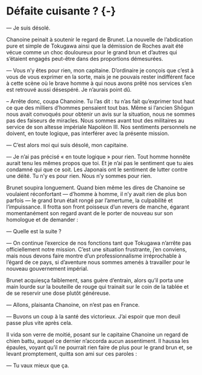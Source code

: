 # Défaite cuisante ? {-}

— Je suis désolé.

Chanoine peinait à soutenir le regard de Brunet. La nouvelle de l’abdication
pure et simple de Tokugawa ainsi que la démission de Roches avait été vécue
comme un choc douloureux pour le grand brun et d’autres qui s’étaient engagés
peut-être dans des proportions démesurées.

— Vous n’y êtes pour rien, mon capitaine. D’ordinaire je conçois que c’est à
vous de vous exprimer en la sorte, mais je ne pouvais rester indifférent face
à cette scène où le brave homme à qui nous avons prêté nos services s’en est
retrouvé aussi désespéré. Je n’aurais point dû.

– Arrête donc, coupa Chanoine. Tu l’as dit : tu n’as fait qu’exprimer tout haut
ce que des milliers d’hommes pensaient tout bas. Même si l’ancien Shōgun nous
avait convoqués pour obtenir un avis sur la situation, nous ne sommes pas des
faiseurs de miracles. Nous sommes avant tout des militaires au service de son
altesse impériale Napoléon III. Nos sentiments personnels ne doivent, en toute
logique, pas interférer avec la présente mission.

— C’est alors moi qui suis désolé, mon capitaine.

— Je n’ai pas précisé « en toute logique » pour rien. Tout homme honnête aurait
tenu les mêmes propos que toi. Et je n’ai pas le sentiment que tu aies condamné
qui que ce soit. Les Japonais ont le sentiment de lutter contre une déité. Tu
n’y es pour rien. Nous n’y sommes pour rien.

Brunet soupira longuement. Quand bien même les dires de Chanoine se voulaient
réconfortant — d’homme à homme, il n’y avait rien de plus bon parfois — le
grand brun était rongé par l’amertume, la culpabilité et l’impuissance. Il
frotta son front poisseux d’un revers de manche, égarant momentanément son
regard avant de le porter de nouveau sur son homologue et de demander :

— Quelle est la suite ?

— On continue l’exercice de nos fonctions tant que Tokugawa n’arrête pas
officiellement notre mission. C’est une situation frustrante, j’en conviens,
mais nous devons faire montre d’un professionnalisme irréprochable à l’égard
de ce pays, si d’aventure nous sommes amenés à travailler pour le nouveau
gouvernement impérial.

Brunet acquiesça faiblement, sans guère d’entrain, alors qu’il porta une main
lourde sur la bouteille de rouge qui trainait sur le coin de la tablée et de
se reservir une dose plutôt généreuse.

— Allons, plaisanta Chanoine, on n’est pas en France.

— Buvons un coup à la santé des victorieux. J’ai espoir que mon deuil passe
plus vite après cela.

Il vida son verre de moitié, posant sur le capitaine Chanoine un regard de
chien battu, auquel ce dernier n’accorda aucun assentiment. Il haussa les
épaules, voyant qu’il ne pourrait rien faire de plus pour le grand brun et,
se levant promptement, quitta son ami sur ces paroles :

— Tu vaux mieux que ça.
